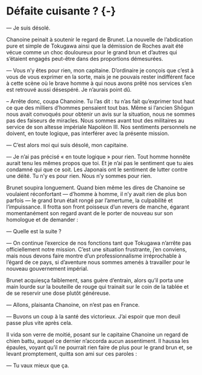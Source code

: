 # Défaite cuisante ? {-}

— Je suis désolé.

Chanoine peinait à soutenir le regard de Brunet. La nouvelle de l’abdication
pure et simple de Tokugawa ainsi que la démission de Roches avait été vécue
comme un choc douloureux pour le grand brun et d’autres qui s’étaient engagés
peut-être dans des proportions démesurées.

— Vous n’y êtes pour rien, mon capitaine. D’ordinaire je conçois que c’est à
vous de vous exprimer en la sorte, mais je ne pouvais rester indifférent face
à cette scène où le brave homme à qui nous avons prêté nos services s’en est
retrouvé aussi désespéré. Je n’aurais point dû.

– Arrête donc, coupa Chanoine. Tu l’as dit : tu n’as fait qu’exprimer tout haut
ce que des milliers d’hommes pensaient tout bas. Même si l’ancien Shōgun nous
avait convoqués pour obtenir un avis sur la situation, nous ne sommes pas des
faiseurs de miracles. Nous sommes avant tout des militaires au service de son
altesse impériale Napoléon III. Nos sentiments personnels ne doivent, en toute
logique, pas interférer avec la présente mission.

— C’est alors moi qui suis désolé, mon capitaine.

— Je n’ai pas précisé « en toute logique » pour rien. Tout homme honnête aurait
tenu les mêmes propos que toi. Et je n’ai pas le sentiment que tu aies condamné
qui que ce soit. Les Japonais ont le sentiment de lutter contre une déité. Tu
n’y es pour rien. Nous n’y sommes pour rien.

Brunet soupira longuement. Quand bien même les dires de Chanoine se voulaient
réconfortant — d’homme à homme, il n’y avait rien de plus bon parfois — le
grand brun était rongé par l’amertume, la culpabilité et l’impuissance. Il
frotta son front poisseux d’un revers de manche, égarant momentanément son
regard avant de le porter de nouveau sur son homologue et de demander :

— Quelle est la suite ?

— On continue l’exercice de nos fonctions tant que Tokugawa n’arrête pas
officiellement notre mission. C’est une situation frustrante, j’en conviens,
mais nous devons faire montre d’un professionnalisme irréprochable à l’égard
de ce pays, si d’aventure nous sommes amenés à travailler pour le nouveau
gouvernement impérial.

Brunet acquiesça faiblement, sans guère d’entrain, alors qu’il porta une main
lourde sur la bouteille de rouge qui trainait sur le coin de la tablée et de
se reservir une dose plutôt généreuse.

— Allons, plaisanta Chanoine, on n’est pas en France.

— Buvons un coup à la santé des victorieux. J’ai espoir que mon deuil passe
plus vite après cela.

Il vida son verre de moitié, posant sur le capitaine Chanoine un regard de
chien battu, auquel ce dernier n’accorda aucun assentiment. Il haussa les
épaules, voyant qu’il ne pourrait rien faire de plus pour le grand brun et,
se levant promptement, quitta son ami sur ces paroles :

— Tu vaux mieux que ça.
